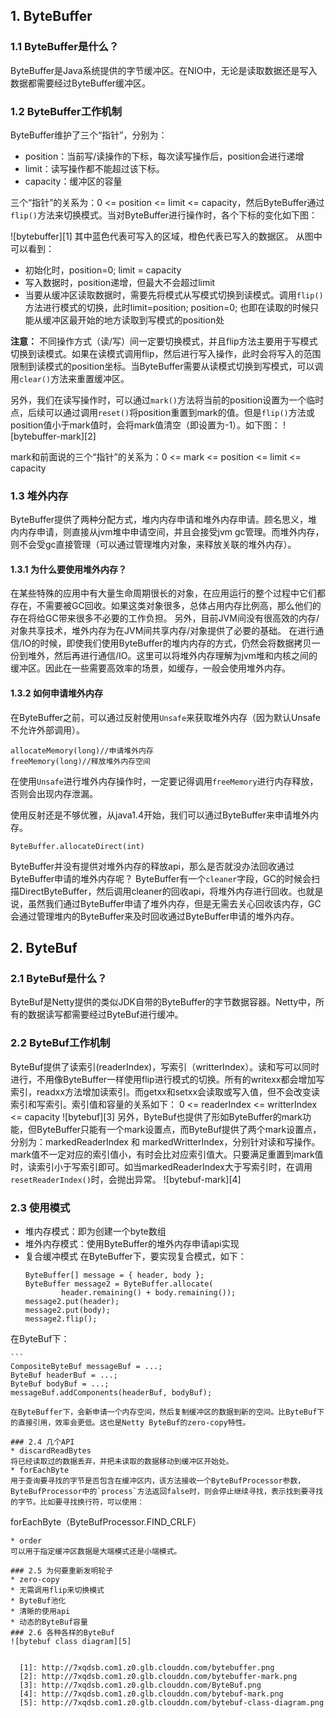 ## 1. ByteBuffer

### 1.1 ByteBuffer是什么？
ByteBuffer是Java系统提供的字节缓冲区。在NIO中，无论是读取数据还是写入数据都需要经过ByteBuffer缓冲区。

### 1.2 ByteBuffer工作机制
ByteBuffer维护了三个“指针”，分别为：

* position：当前写/读操作的下标，每次读写操作后，position会进行递增
* limit：读写操作都不能超过该下标。
* capacity：缓冲区的容量

三个“指针”的关系为：0 <= position <= limit <= capacity，然后ByteBuffer通过`flip()`方法来切换模式。当对ByteBuffer进行操作时，各个下标的变化如下图：

![bytebuffer][1]
其中蓝色代表可写入的区域，橙色代表已写入的数据区。
从图中可以看到：

* 初始化时，position=0; limit = capacity
* 写入数据时，position递增，但最大不会超过limit
* 当要从缓冲区读取数据时，需要先将模式从写模式切换到读模式。调用`flip()`方法进行模式的切换，此时limit=position; position=0; 也即在读取的时候只能从缓冲区最开始的地方读取到写模式的position处

**注意：** 不同操作方式（读/写）间一定要切换模式，并且flip方法主要用于写模式切换到读模式。如果在读模式调用flip，然后进行写入操作，此时会将写入的范围限制到读模式的position坐标。当ByteBuffer需要从读模式切换到写模式，可以调用`clear()`方法来重置缓冲区。

另外，我们在读写操作时，可以通过`mark()`方法将当前的position设置为一个临时点，后续可以通过调用`reset()`将position重置到mark的值。但是`flip()`方法或position值小于mark值时，会将mark值清空（即设置为-1）。如下图：
![bytebuffer-mark][2]

mark和前面说的三个“指针”的关系为：0 <= mark <= position <= limit <= capacity

### 1.3 堆外内存
ByteBuffer提供了两种分配方式，堆内内存申请和堆外内存申请。顾名思义，堆内内存申请，则直接从jvm堆中申请空间，并且会接受jvm gc管理。而堆外内存，则不会受gc直接管理（可以通过管理堆内对象，来释放关联的堆外内存）。

#### 1.3.1 为什么要使用堆外内存？
在某些特殊的应用中有大量生命周期很长的对象，在应用运行的整个过程中它们都存在，不需要被GC回收。如果这类对象很多，总体占用内存比例高，那么他们的存在将给GC带来很多不必要的工作负担。
另外，目前JVM间没有很高效的内存/对象共享技术，堆外内存为在JVM间共享内存/对象提供了必要的基础。
在进行通信/IO的时候，即使我们使用ByteBuffer的堆内内存的方式，仍然会将数据拷贝一份到堆外，然后再进行通信/IO。这里可以将堆外内存理解为jvm堆和内核之间的缓冲区。因此在一些需要高效率的场景，如缓存，一般会使用堆外内存。

#### 1.3.2 如何申请堆外内存
在ByteBuffer之前，可以通过反射使用`Unsafe`来获取堆外内存（因为默认Unsafe不允许外部调用）。
```
allocateMemory(long)//申请堆外内存
freeMemory(long)//释放堆外内存空间
```
在使用`Unsafe`进行堆外内存操作时，一定要记得调用`freeMemory`进行内存释放，否则会出现内存泄漏。

使用反射还是不够优雅，从java1.4开始，我们可以通过ByteBuffer来申请堆外内存。
```
ByteBuffer.allocateDirect(int)
```
ByteBuffer并没有提供对堆外内存的释放api，那么是否就没办法回收通过ByteBuffer申请的堆外内存呢？
ByteBuffer有一个`cleaner`字段，GC的时候会扫描DirectByteBuffer，然后调用cleaner的回收api，将堆外内存进行回收。也就是说，虽然我们通过ByteBuffer申请了堆外内存，但是无需去关心回收该内存，GC会通过管理堆内的ByteBuffer来及时回收通过ByteBuffer申请的堆外内存。

## 2. ByteBuf

### 2.1 ByteBuf是什么？
ByteBuf是Netty提供的类似JDK自带的ByteBuffer的字节数据容器。Netty中，所有的数据读写都需要经过ByteBuf进行缓冲。

### 2.2 ByteBuf工作机制
ByteBuf提供了读索引(readerIndex)，写索引（writterIndex）。读和写可以同时进行，不用像ByteBuffer一样使用flip进行模式的切换。所有的writexx都会增加写索引，readxx方法增加读索引。而getxx和setxx会读取或写入值，但不会改变读索引和写索引。索引值和容量的关系如下：
0 <= readerIndex <= writterIndex <= capacity
![bytebuf][3]
另外，ByteBuf也提供了形如ByteBuffer的mark功能，但ByteBuffer只能有一个mark设置点，而ByteBuf提供了两个mark设置点，分别为：markedReaderIndex 和 markedWritterIndex，分别针对读和写操作。mark值不一定对应的索引值小，有时会比对应索引值大。只要满足重置到mark值时，读索引小于写索引即可。如当markedReaderIndex大于写索引时，在调用`resetReaderIndex()`时，会抛出异常。
![bytebuf-mark][4]

### 2.3 使用模式
* 堆内存模式：即为创建一个byte数组
* 堆外内存模式：使用ByteBuffer的堆外内存申请api实现
* 复合缓冲模式
在ByteBuffer下，要实现复合模式，如下：
    ```
    ByteBuffer[] message = { header, body };
    ByteBuffer message2 = ByteBuffer.allocate(
            header.remaining() + body.remaining());
    message2.put(header);
    message2.put(body);
    message2.flip();
    ```
在ByteBuf下：

    ```
    CompositeByteBuf messageBuf = ...;
    ByteBuf headerBuf = ...; 
    ByteBuf bodyBuf = ...; 
    messageBuf.addComponents(headerBuf, bodyBuf);
   ```
在ByteBuffer下，会新申请一个内存空间，然后复制缓冲区的数据到新的空间。比ByteBuf下的直接引用，效率会更低。这也是Netty ByteBuf的zero-copy特性。

### 2.4 几个API
* discardReadBytes
将已经读取过的数据丢弃，并把未读取的数据移动到缓冲区开始处。
* forEachByte
用于查询要寻找的字节是否包含在缓冲区内，该方法接收一个ByteBufProcessor参数，ByteBufProcessor中的`process`方法返回false时，则会停止继续寻找，表示找到要寻找的字节。比如要寻找换行符，可以使用：
```
forEachByte（ByteBufProcessor.FIND_CRLF）
```
* order
可以用于指定缓冲区数据是大端模式还是小端模式。

### 2.5 为何要重新发明轮子
* zero-copy
* 无需调用flip来切换模式
* ByteBuf池化
* 清晰的使用api
* 动态的ByteBuf容量
### 2.6 各种各样的ByteBuf
![bytebuf class diagram][5]


  [1]: http://7xqdsb.com1.z0.glb.clouddn.com/bytebuffer.png
  [2]: http://7xqdsb.com1.z0.glb.clouddn.com/bytebuffer-mark.png
  [3]: http://7xqdsb.com1.z0.glb.clouddn.com/ByteBuf.png
  [4]: http://7xqdsb.com1.z0.glb.clouddn.com/bytebuf-mark.png
  [5]: http://7xqdsb.com1.z0.glb.clouddn.com/bytebuf-class-diagram.png

